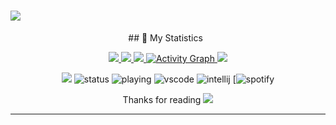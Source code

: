 
<h1 aline="center">
 <a href="https://git.io/typing-svg">
  <img src="https://readme-typing-svg.herokuapp.com?font=Fira+Code&pause=1000&color=F7F7F7&width=435&lines=Hi+my+name+is+Hai+Nam+;CTRL+%2B+C+----+CTRL+%2B+V;Shirakami+Fubuki+Love+You+❣️"/>
 </a>
</h1>
<div align = "center"> 
## 🔖 My Statistics
&nbsp;
<p align="center">
    <a href="https://github.com/Fubuki-World0510/">
        <img src="https://github-readme-stats.vercel.app/api?username=Fubuki-World0510&hide=issues,prs&count_private=true&show_owner=true&show_icons=true&bg_color=0d1117&title_color=ffffff&text_color=ffffff&icon_color=F7F7F7&hide_border=true/" />
    </a>
    <a href="https://github.com/Fubuki-World0510">
        <img src="https://github-readme-stats.vercel.app/api/top-langs/?username=Fubuki-World0510&layout=compact&count_private=true&langs_count=8&card_width=445&bg_color=0d1117&title_color=ffffff&text_color=ffffff&icon_color=F7F7F7&hide_border=true/" />
    </a>
    <a href="https://github.com/Fubuki-World0510">
        <img src="https://github-readme-streak-stats.herokuapp.com?user=Fubuki-World0510&hide_border=true&background=0D1117&currStreakLabel=FFFFFF&sideLabels=FFFFFF&currStreakNum=FFFFFF&dates=FFFFFF&sideNums=FFFFFF&fire=F7F7F7&ring=F7F7F7&stroke=FFFFFFFF"/>
    </a>
   <a href="https://github.com/Fubuki-World0510"><img alt="Activity Graph" src="https://activity-graph.herokuapp.com/graph?username=Fubuki-World0510&bg_color=0D1117&color=ffffff&line=F7F7F7&point=ffffff&area=true&hide_border=true" />
    </a>
    <a href="https://open.spotify.com/user/31hlisifx4gblbhr6se6nl3bt6jq">
     <img src="https://cdn.discordapp.com/attachments/881440354333786112/1041027378371100752/image.png"/>
    </a>
</p>

![](https://komarev.com/ghpvc/?username=Fubuki-World0510&style=flat-square)
![status](https://dev.discordprofiles.me/badge/status/491577179495333903?style=flat-square)
![playing](https://dev.discordprofiles.me/badge/playing/491577179495333903?style=flat-square)
![vscode](https://dev.discordprofiles.me/badge/vscode/491577179495333903?style=flat-square)
![intellij](https://dev.discordprofiles.me/badge/intellij/491577179495333903?style=flat-square)
[![spotify](https://dev.discordprofiles.me/badge/spotify/491577179495333903?style=flat-square)
</div>

 <p align="center">Thanks for reading
        <img src="https://cdn.discordapp.com/attachments/881440354333786112/1038679624122642442/minato-aqua-vtuber.gif" />
<p align="centre">

------------------------------------------  
